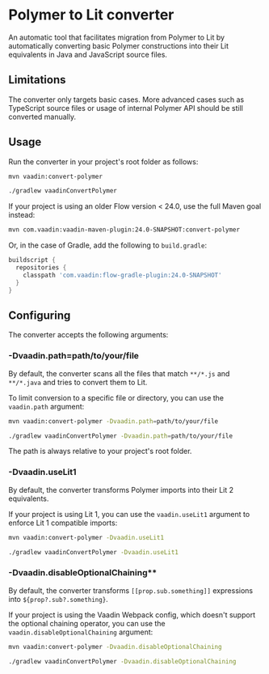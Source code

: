 # Polymer to Lit converter

An automatic tool that facilitates migration from Polymer to Lit by automatically converting basic Polymer constructions into their Lit equivalents in Java and JavaScript source files.

## Limitations

The converter only targets basic cases. More advanced cases such as TypeScript source files or usage of internal Polymer API should be still converted manually.

## Usage

Run the converter in your project's root folder as follows:

```bash
mvn vaadin:convert-polymer
```
```bash
./gradlew vaadinConvertPolymer
```

If your project is using an older Flow version < 24.0, use the full Maven goal instead:

```bash
mvn com.vaadin:vaadin-maven-plugin:24.0-SNAPSHOT:convert-polymer
```

Or, in the case of Gradle, add the following to `build.gradle`:

```gradle
buildscript {
  repositories {
    classpath 'com.vaadin:flow-gradle-plugin:24.0-SNAPSHOT'
  }
}
```

## Configuring

The converter accepts the following arguments:

### -Dvaadin.path=path/to/your/file

By default, the converter scans all the files that match `**/*.js` and `**/*.java` and tries to convert them to Lit.

To limit conversion to a specific file or directory, you can use the `vaadin.path` argument:

```bash
mvn vaadin:convert-polymer -Dvaadin.path=path/to/your/file
```
```bash
./gradlew vaadinConvertPolymer -Dvaadin.path=path/to/your/file
```

The path is always relative to your project's root folder.

### -Dvaadin.useLit1

By default, the converter transforms Polymer imports into their Lit 2 equivalents.

If your project is using Lit 1, you can use the `vaadin.useLit1` argument to enforce Lit 1 compatible imports:

```bash
mvn vaadin:convert-polymer -Dvaadin.useLit1
```
```bash
./gradlew vaadinConvertPolymer -Dvaadin.useLit1
```

### -Dvaadin.disableOptionalChaining**

By default, the converter transforms `[[prop.sub.something]]` expressions into `${prop?.sub?.something}`.

If your project is using the Vaadin Webpack config, which doesn't support the optional chaining operator, you can use the `vaadin.disableOptionalChaining` argument:

```bash
mvn vaadin:convert-polymer -Dvaadin.disableOptionalChaining
```
```bash
./gradlew vaadinConvertPolymer -Dvaadin.disableOptionalChaining
```

